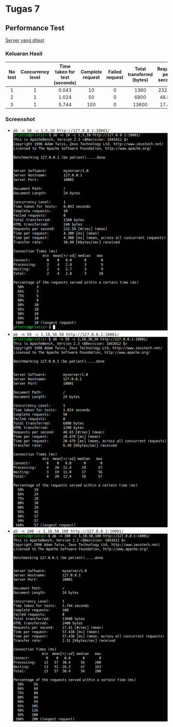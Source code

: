 # Tugas 7

## Performance Test

[Server yang ditest](../tugas6/server_thread_http.py)

### Keluaran Hasil

| No test | Concurrency level | Time taken for test (seconds) | Complete request | Failed request | Total transferred (bytes) | Request per second | Time per request (ms) | Transfer rate (Kbytes/sec) |
|:-------:|:-----------------:|:-----------------------------:|:----------------:|:--------------:|:-------------------------:|:------------------:|:---------------------:|:--------------------------:|
|    1    |         1         |             0.043             |        10        |        0       |            1360           |       232.56       |         4.300         |            30.89           |
|    2    |         1         |             1.024             |        50        |        0       |            6800           |        48.83       |         20.479        |            6.49            |
|    3    |         1         |             5.744             |        100       |        0       |           13600           |        17.41       |         57.438        |            2.31            |

### Screenshot

- `ab -n 10 -c 1,5,10 http://127.0.0.1:10001/`  
![1](screenshot/1.png)
- `ab -n 50 -c 1,10,30,50 http://127.0.0.1:10001/`  
![2](screenshot/2.png)
- `ab -n 100 -c 1,10,50,100 http://127.0.0.1:10001/`  
![3](screenshot/3.png)
